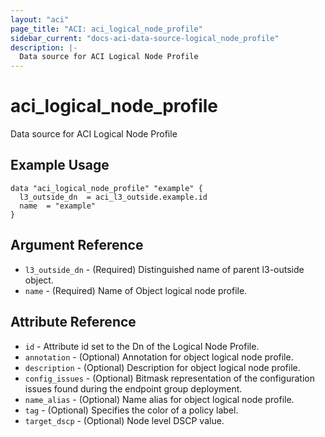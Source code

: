 ```yaml
---
layout: "aci"
page_title: "ACI: aci_logical_node_profile"
sidebar_current: "docs-aci-data-source-logical_node_profile"
description: |-
  Data source for ACI Logical Node Profile
---
```


# aci_logical_node_profile

Data source for ACI Logical Node Profile

## Example Usage

```hcl
data "aci_logical_node_profile" "example" {
  l3_outside_dn  = aci_l3_outside.example.id
  name  = "example"
}
```

## Argument Reference

- `l3_outside_dn` - (Required) Distinguished name of parent l3-outside object.
- `name` - (Required) Name of Object logical node profile.

## Attribute Reference

- `id` - Attribute id set to the Dn of the Logical Node Profile.
- `annotation` - (Optional) Annotation for object logical node profile.
- `description` - (Optional) Description for object logical node profile.
- `config_issues` - (Optional) Bitmask representation of the configuration issues found during the endpoint group deployment.
- `name_alias` - (Optional) Name alias for object logical node profile.
- `tag` - (Optional) Specifies the color of a policy label.
- `target_dscp` - (Optional) Node level DSCP value.
